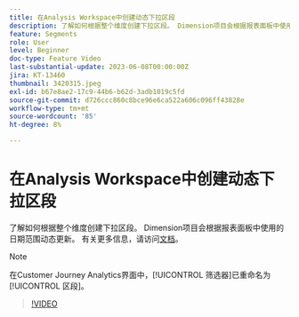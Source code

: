 ```yaml
---
title: 在Analysis Workspace中创建动态下拉区段
description: 了解如何根据整个维度创建下拉区段。 Dimension项目会根据报表面板中使用的日期范围动态更新。
feature: Segments
role: User
level: Beginner
doc-type: Feature Video
last-substantial-update: 2023-06-08T00:00:00Z
jira: KT-13460
thumbnail: 3420315.jpeg
exl-id: b67e8ae2-17c9-44b6-b62d-3adb1019c5fd
source-git-commit: d726ccc860c8bce96e6ca522a606c096ff43828e
workflow-type: tm+mt
source-wordcount: '85'
ht-degree: 8%

---
```


# 在Analysis Workspace中创建动态下拉区段

了解如何根据整个维度创建下拉区段。 Dimension项目会根据报表面板中使用的日期范围动态更新。 有关更多信息，请访问[文档](https://experienceleague.adobe.com/en/docs/analytics-platform/using/cja-components/cja-segments/create-filters)。

>[!NOTE]
>
> 在Customer Journey Analytics界面中，[!UICONTROL 筛选器]已重命名为[!UICONTROL 区段]。

>[!VIDEO](https://video.tv.adobe.com/v/3420315/?learn=on)
